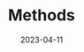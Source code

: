 ---
title: "Methods"
linkTitle: "Methods"
weight: 30
categories: ["guide"]
tags: ["api", "c++", "development", "programming"]
date: 2023-04-11
description: >
  Petra Cipher 라이브러리의 함수를 정의합니다.
---